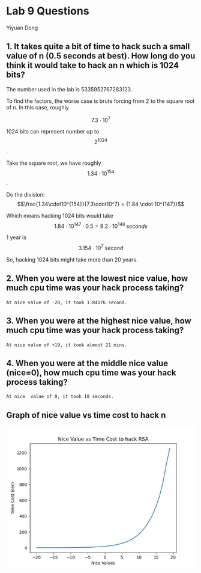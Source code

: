 # Lab 9 Questions

Yiyuan Dong

## 1. It takes quite a bit of time to hack such a small value of n (0.5 seconds at best). How long do you think it would take to hack an n which is 1024 bits?

The number used in the lab is 5335952767283123. 

To find the factors, the worse case is brute forcing from 2 to the square root of n. In this case, roughly 

$$7.3\cdot10^7$$

1024 bits can represent number up to $$2^{1024}$$.

Take the square root, we have roughly $$1.34\cdot10^{154}$$.

Do the division: $$\frac{1.34\cdot10^{154}}{7.3\cdot10^7} = {1.84 \cdot 10^{147}}$$

Which means hacking 1024 bits would take $${1.84 \cdot 10^{147}\cdot0.5} = 9.2\cdot10^{146}\; seconds$$

1 year is $$3.154\cdot10^7\; second$$

So, hacking 1024 bits might take more than 20 years.


## 2. When you were at the lowest nice value, how much cpu time was your hack process taking?

    At nice value of -20, it took 1.84176 second.

## 3. When you were at the highest nice value, how much cpu time was your hack process taking?

    At nice value of +19, it took almost 21 mins.

## 4. When you were at the middle nice value (nice=0), how much cpu time was your hack process taking?

    At nice  value of 0, it took 18 seconds.


## Graph of nice value vs time cost to hack n

![](./nice_value_vs_time.jpg)